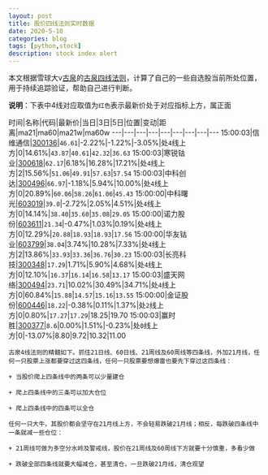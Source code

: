 ```yaml
---
layout: post
title: 股价四线法则实时数据
date: 2020-5-10
categories: blog
tags: [python,stock]
description: stock index alert
---
```



本文根据雪球大v[古泉](https://xueqiu.com/u/7148646888)的[古泉四线法则](https://xueqiu.com/7148646888/130498192)，计算了自己的一些自选股当前所处位置，用于持续追踪验证，帮助自己进行判断。

**说明**：下表中4线对应取值为`红色`表示最新价处于对应指标上方，属正面

时间|名称|代码|最新价|当日|3日|5日|位置|变动|距离|ma21|ma60|ma21w|ma60w
---|---|---|---|---|---|---|---|---
15:00:03|信维通信|[300136](https://xueqiu.com/S/SZ300136)|`46.61`|-2.22%|-1.22%|-3.05%|处`4`线上方|0|14.61%|`43.87`|`40.61`|`42.32`|`36.63`
15:00:03|寒锐钴业|[300618](https://xueqiu.com/S/SZ300618)|`62.17`|6.18%|16.28%|17.21%|处`4`线上方|2|15.56%|`51.06`|`49.91`|`57.63`|`57.54`
15:00:03|中科创达|[300496](https://xueqiu.com/S/SZ300496)|`66.97`|-1.18%|5.94%|10.00%|处`4`线上方|0|20.89%|`60.06`|`58.26`|`61.06`|`45.43`
15:00:00|中科曙光|[603019](https://xueqiu.com/S/SH603019)|`39.0`|-2.72%|2.05%|4.51%|处`4`线上方|0|14.14%|`38.40`|`35.60`|`35.08`|`29.05`
15:00:00|诺力股份|[603611](https://xueqiu.com/S/SH603611)|`21.34`|-0.47%|1.03%|0.19%|处`4`线上方|0|12.29%|`20.88`|`18.93`|`18.93`|`17.56`
15:00:00|华友钴业|[603799](https://xueqiu.com/S/SH603799)|`38.04`|3.74%|10.28%|7.33%|处`4`线上方|2|13.86%|`33.93`|`33.36`|`36.76`|`30.23`
15:00:03|长亮科技|[300348](https://xueqiu.com/S/SZ300348)|`17.29`|1.71%|5.90%|4.68%|处`4`线上方|0|12.10%|`16.37`|`16.14`|`16.58`|`13.17`
15:00:03|盛天网络|[300494](https://xueqiu.com/S/SZ300494)|`23.71`|10.02%|30.49%|34.71%|处`4`线上方|0|60.84%|`15.88`|`14.57`|`15.16`|`13.55`
15:00:00|金证股份|[600446](https://xueqiu.com/S/SH600446)|`18.22`|-0.38%|0.11%|1.37%|处`2`线上方|0|0.80%|`17.27`|`17.29`|18.25|19.70
15:00:03|赢时胜|[300377](https://xueqiu.com/S/SZ300377)|`8.6`|0.00%|1.51%|-0.23%|处`0`线上方|0|-13.07%|8.80|9.72|10.32|11.00

```
古泉4线法则的精髓如下。抓住21日线、60日线、21周线及60周线等四条线，外加21月线，任何一只股票上涨都要穿过这四条线，任何一只股票要想爆雷也要先下穿过这四条线：

+ 当股价爬上四条线中的两条可以少量建仓

+ 爬上四条线中的三条可以加大仓位

+ 爬上四条线中的四条可以全仓

任何一只大牛，其股价都会坚守在21月线上方，不会轻易跌破21月线；相反，每跌破四条线中一条就减一些仓位：

+ 21周线可做为多空分水岭及警戒线，股价在21周线及60周线下方就要十分慎重，多看少做

+ 跌破全部四条线就要大幅减仓，甚至清仓，一旦跌破21月线，清仓观望
```